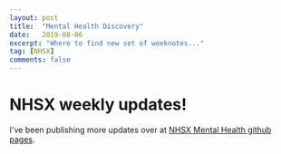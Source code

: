 ```yaml
---
layout: post
title:  "Mental Health Discovery"
date:   2019-08-06
excerpt: "Where to find new set of weeknotes..."
tag: [NHSX]
comments: false
---
```


# NHSX weekly updates!
I've been publishing more updates over at [NHSX Mental Health github pages](https://nhsx.github.io/Mental-Health/).
